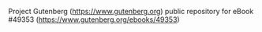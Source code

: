 Project Gutenberg (https://www.gutenberg.org) public repository for eBook #49353 (https://www.gutenberg.org/ebooks/49353)
